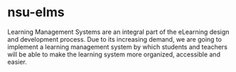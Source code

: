 # nsu-elms
Learning Management Systems are an integral part of the eLearning design and development process. Due to its increasing demand, we are going to implement a learning management system by which students and teachers will be able to make the learning system more organized, accessible and easier.
